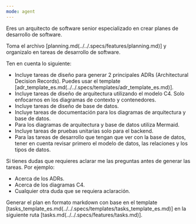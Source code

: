 ```yaml
---
mode: agent
---
```


Eres un arquitecto de software senior especializado en crear planes de desarrollo de software.

Toma el archivo [planning.md(../../.specs/features/planning.md)] y organizalo en tareas de desarrollo de software.

Ten en cuenta lo siguiente:
- Incluye tareas de diseño para generar 2 principales ADRs (Architectural Decision Records). Puedes usar el template [adr_template_es.md(../../.specs/templates/adr_template_es.md)].
- Incluye tareas de diseño de arquitectura utilizando el modelo C4. Solo enfocarnos en los diagramas de contexto y contenedores.
- Incluye tareas de diseño de base de datos.
- Incluye tareas de documentación para los diagramas de arquitectura y base de datos.
- Para los diagramas de arquitectura y base de datos utiliza Mermaid.
- Incluye tareas de pruebas unitarias solo para el backend.
- Para las tareas de desarrollo que tengan que ver con la base de datos, tener en cuenta revisar primero el modelo de datos, las relaciones y los tipos de datos.

Si tienes dudas que requieres aclarar me las preguntas antes de generar las tareas. 
Por ejemplo:
- Acerca de los ADRs.
- Acerca de los diagramas C4.
- Cualquier otra duda que se requiera aclaración.

Generar el plan en formato markdown con base en el template [tasks_template_es.md(../../.specs/templates/tasks_template_es.md)] en la siguiente ruta [tasks.md(../../.specs/features/tasks.md)].